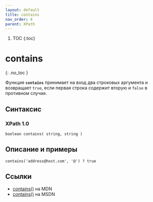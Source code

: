 ```yaml
---
layout: default
title: contains
nav_order: 4
parent: XPath
---
```


<!-- prettier-ignore-start -->
1. TOC
{:toc}

# contains
{: .no_toc }
<!-- prettier-ignore-end -->

Функция **`contains`** принимает на вход два строковых аргумента и возвращает `true`, если первая строка содержит вторую и `false` в противном случае.

## Синтаксис

### XPath 1.0

```
boolean contains( string, string )
```

## Описание и примеры

```
contains('address@host.com', '@') ? true
```

## Ссылки

- [contains()](https://developer.mozilla.org/en-US/docs/Web/XPath/Functions/contains) на MDN
- [contains()](<https://docs.microsoft.com/en-us/previous-versions/dotnet/netframework-4.0/ms256195(v%3dvs.100)>) на MSDN
